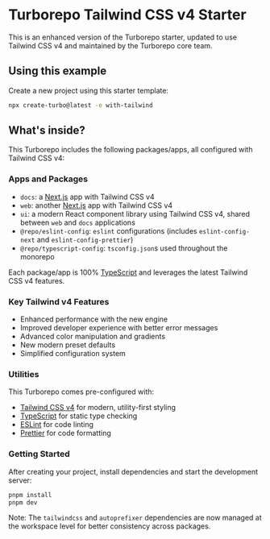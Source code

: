 # Turborepo Tailwind CSS v4 Starter

This is an enhanced version of the Turborepo starter, updated to use Tailwind CSS v4 and maintained by the Turborepo core team.

## Using this example

Create a new project using this starter template:

```sh
npx create-turbo@latest -e with-tailwind
```

## What's inside?

This Turborepo includes the following packages/apps, all configured with Tailwind CSS v4:

### Apps and Packages

- `docs`: a [Next.js](https://nextjs.org/) app with Tailwind CSS v4
- `web`: another [Next.js](https://nextjs.org/) app with Tailwind CSS v4
- `ui`: a modern React component library using Tailwind CSS v4, shared between `web` and `docs` applications
- `@repo/eslint-config`: `eslint` configurations (includes `eslint-config-next` and `eslint-config-prettier`)
- `@repo/typescript-config`: `tsconfig.json`s used throughout the monorepo

Each package/app is 100% [TypeScript](https://www.typescriptlang.org/) and leverages the latest Tailwind CSS v4 features.

### Key Tailwind v4 Features

- Enhanced performance with the new engine
- Improved developer experience with better error messages
- Advanced color manipulation and gradients
- New modern preset defaults
- Simplified configuration system

### Utilities

This Turborepo comes pre-configured with:

- [Tailwind CSS v4](https://tailwindcss.com/) for modern, utility-first styling
- [TypeScript](https://www.typescriptlang.org/) for static type checking
- [ESLint](https://eslint.org/) for code linting
- [Prettier](https://prettier.io) for code formatting

### Getting Started

After creating your project, install dependencies and start the development server:

```sh
pnpm install
pnpm dev
```

Note: The `tailwindcss` and `autoprefixer` dependencies are now managed at the workspace level for better consistency across packages.
